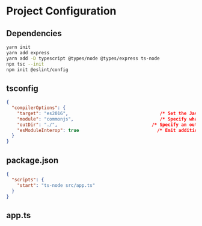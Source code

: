 <h1> Project Configuration </h1>   


## Dependencies    

```bash
yarn init
yarn add express       
yarn add -D typescript @types/node @types/express ts-node  
npx tsc --init     
npm init @eslint/config
```

## tsconfig      
```json
{
  "compilerOptions": {
    "target": "es2016",                                  /* Set the JavaScript language version for emitted JavaScript and include compatible library declarations. */
    "module": "commonjs",                                /* Specify what module code is generated. */
    "outDir": "./",                                   /* Specify an output folder for all emitted files. */
    "esModuleInterop": true                             /* Emit additional JavaScript to ease support for importing CommonJS modules. This enables 'allowSyntheticDefaultImports' for type compatibility. */
  }
}
```

## package.json   

```json
{
  "scripts": {
    "start": "ts-node src/app.ts"
  }
}
```

## app.ts       

